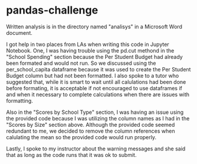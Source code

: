 # pandas-challenge

Written analysis is in the directory named "analisys" in a Microsoft Word document.

I got help in two places from LAs when writing this code in Jupyter Notebook. One, I was having trouble using the pd.cut methond in the "School Spending" section because the Per Student Budget had already been formated and would not run. So we discussed using the per_school_capita dataframe because it was used to create the Per Student Budget column but had not been formatted. I also spoke to a tutor who suggested that, while it is smart to wait until all calulations had been done before formating, it is acceptable if not encouraged to use dataframes if and when it necessary to complete calculations when there are issues with formatting.

Also in the "Scores by School Type" section, I was having an issue using the provided code because I was utilizing the column names as I had in the "Scores by Size" section above. Although the provided code seemed redundant to me, we decided to remove the column references when calulating the mean so the provided code would run properly.

Lastly, I spoke to my instructor about the warning messages and she said that as long as the code runs that it was ok to submit.
